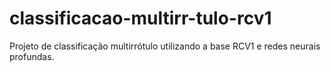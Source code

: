 # classificacao-multirr-tulo-rcv1
Projeto de classificação multirrótulo utilizando a base RCV1 e redes neurais profundas.
